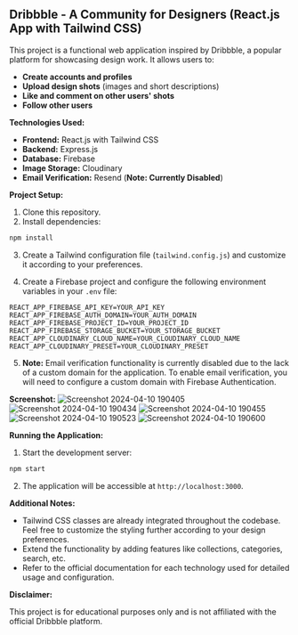 ## Dribbble - A Community for Designers (React.js App with Tailwind CSS)

This project is a functional web application inspired by Dribbble, a popular platform for showcasing design work. It allows users to:

* **Create accounts and profiles**
* **Upload design shots** (images and short descriptions)
* **Like and comment on other users' shots**
* **Follow other users**

**Technologies Used:**

* **Frontend:** React.js with Tailwind CSS
* **Backend:** Express.js
* **Database:** Firebase
* **Image Storage:** Cloudinary
* **Email Verification:** Resend (**Note: Currently Disabled**)

**Project Setup:**

1. Clone this repository.
2. Install dependencies:

```bash
npm install
```

3. Create a Tailwind configuration file (`tailwind.config.js`) and customize it according to your preferences.

4. Create a Firebase project and configure the following environment variables in your `.env` file:

```
REACT_APP_FIREBASE_API_KEY=YOUR_API_KEY
REACT_APP_FIREBASE_AUTH_DOMAIN=YOUR_AUTH_DOMAIN
REACT_APP_FIREBASE_PROJECT_ID=YOUR_PROJECT_ID
REACT_APP_FIREBASE_STORAGE_BUCKET=YOUR_STORAGE_BUCKET
REACT_APP_CLOUDINARY_CLOUD_NAME=YOUR_CLOUDINARY_CLOUD_NAME
REACT_APP_CLOUDINARY_PRESET=YOUR_CLOUDINARY_PRESET
```

5. **Note:** Email verification functionality is currently disabled due to the lack of a custom domain for the application. To enable email verification, you will need to configure a custom domain with Firebase Authentication.

**Screenshot:**
![Screenshot 2024-04-10 190405](https://github.com/real-varshney/dribbble_clone/assets/109132583/acb76d41-d947-4f69-b259-3345461b0e20)
![Screenshot 2024-04-10 190434](https://github.com/real-varshney/dribbble_clone/assets/109132583/34859e36-8213-4dd2-bd39-e67f9fd17933)
![Screenshot 2024-04-10 190455](https://github.com/real-varshney/dribbble_clone/assets/109132583/7fc8cff9-ec0c-4052-91fe-0065e99cd087)
![Screenshot 2024-04-10 190523](https://github.com/real-varshney/dribbble_clone/assets/109132583/15903499-e0e2-4cc2-8e33-f70f476a72bb)
![Screenshot 2024-04-10 190600](https://github.com/real-varshney/dribbble_clone/assets/109132583/1006363e-0caf-4e5f-a0c3-89076f4736e4)


**Running the Application:**

1. Start the development server:

```bash
npm start
```

2. The application will be accessible at `http://localhost:3000`.

**Additional Notes:**

* Tailwind CSS classes are already integrated throughout the codebase. Feel free to customize the styling further according to your design preferences.
* Extend the functionality by adding features like collections, categories, search, etc.
* Refer to the official documentation for each technology used for detailed usage and configuration.

**Disclaimer:**

This project is for educational purposes only and is not affiliated with the official Dribbble platform.
